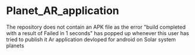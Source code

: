 # Planet_AR_application
The repository does not contain an APK file as the error "build completed with a result of Failed in 1 seconds" has popped up whenever this user has tried to publish it
 Ar application devloped for android on Solar system planets
